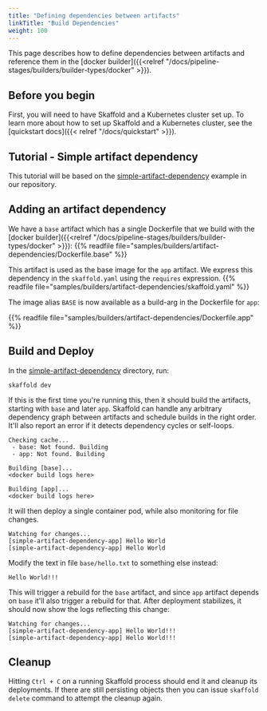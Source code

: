 ```yaml
---
title: "Defining dependencies between artifacts"
linkTitle: "Build Dependencies"
weight: 100
---
```


This page describes how to define dependencies between artifacts and reference them in the [docker builder]({{<relref "/docs/pipeline-stages/builders/builder-types/docker" >}}).

## Before you begin

First, you will need to have Skaffold and a Kubernetes cluster set up.
To learn more about how to set up Skaffold and a Kubernetes cluster, see the [quickstart docs]({{< relref "/docs/quickstart" >}}).

## Tutorial - Simple artifact dependency

This tutorial will be based on the [simple-artifact-dependency](https://github.com/GoogleContainerTools/skaffold/tree/main/examples/simple-artifact-dependency) example in our repository.


## Adding an artifact dependency

We have a `base` artifact which has a single Dockerfile that we build with the [docker builder]({{<relref "/docs/pipeline-stages/builders/builder-types/docker" >}}):
 {{% readfile file="samples/builders/artifact-dependencies/Dockerfile.base" %}}

This artifact is used as the base image for the `app` artifact. We express this dependency in the `skaffold.yaml` using the `requires` expression.
{{% readfile file="samples/builders/artifact-dependencies/skaffold.yaml" %}}

The image alias `BASE` is now available as a build-arg in the Dockerfile for `app`:
 
{{% readfile file="samples/builders/artifact-dependencies/Dockerfile.app" %}}

## Build and Deploy

In the [simple-artifact-dependency](https://github.com/GoogleContainerTools/skaffold/tree/main/examples/simple-artifact-dependency) directory, run:

```text
skaffold dev
```

If this is the first time you're running this, then it should build the artifacts, starting with `base` and later `app`. Skaffold can handle any arbitrary dependency graph between artifacts and schedule builds in the right order. It'll also report an error if it detects dependency cycles or self-loops.

```text
Checking cache...
 - base: Not found. Building
 - app: Not found. Building

Building [base]...
<docker build logs here>

Building [app]...
<docker build logs here>
```
It will then deploy a single container pod, while also monitoring for file changes.

```text
Watching for changes...
[simple-artifact-dependency-app] Hello World
[simple-artifact-dependency-app] Hello World
```

Modify the text in file `base/hello.txt` to something else instead:

```text
Hello World!!!
```

This will trigger a rebuild for the `base` artifact, and since `app` artifact depends on `base` it'll also trigger a rebuild for that. After deployment stabilizes, it should now show the logs reflecting this change:

```text
Watching for changes...
[simple-artifact-dependency-app] Hello World!!!
[simple-artifact-dependency-app] Hello World!!!
```

## Cleanup

Hitting `Ctrl + C` on a running Skaffold process should end it and cleanup its deployments. If there are still persisting objects then you can issue `skaffold delete` command to attempt the cleanup again.